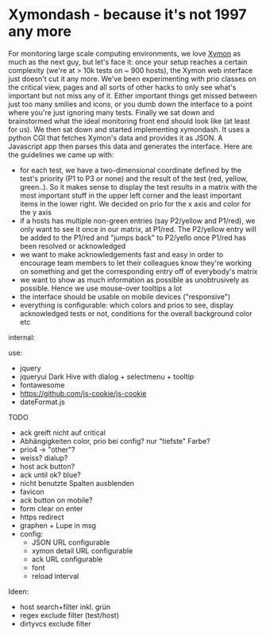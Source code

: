 Xymondash - because it's not 1997 any more
==========================================

For monitoring large scale computing environments, we love <a href="https://www.xymon.com/">Xymon</a> as much as the next guy, but let's face it: once your setup reaches a certain complexity (we're at > 10k tests on ~ 900 hosts), the Xymon web interface just doesn't cut it any more. We've been experimenting with prio classes on the critical view, pages and all sorts of other hacks to only see what's important but not miss any of it. Either important things get missed between just too many smilies and icons, or you dumb down the interface to a point where you're just ignoring many tests. Finally we sat down and brainstormed what the ideal monitoring front end should look like (at least for us). We then sat down and started implementing xymondash. It uses a python CGI that fetches Xymon's data and provides it as JSON. A Javascript app then parses this data and generates the interface. Here are the guidelines we came up with:

  * for each test, we have a two-dimensional coordinate defined by the test's priority (P1 to P3 or none) and the result of the test (red, yellow, green..). So it makes sense to display the test results in a matrix with the most important stuff in the upper left corner and the least important items in the lower right. We decided on prio for the x axis and color for the y axis
  * if a hosts has multiple non-green entries (say P2/yellow and P1/red), we only want to see it once in our matrix, at P1/red. The P2/yellow entry will be added to the P1/red and "jumps back" to P2/yello once P1/red has been resolved or acknowledged
  * we want to make acknowledgements fast and easy in order to encourage team members to let their colleagues know they're working on something and get the corresponding entry off of everybody's matrix
  * we want to show as much information as possible as unobtrusively as possible. Hence we use mouse-over tooltips a lot
  * the interface should be usable on mobile devices ("responsive")
  * everything is configurable: which colors and prios to see, display acknowledged tests or not, conditions for the overall background color etc



internal:

use:
  * jquery
  * jqueryui Dark Hive with dialog + selectmenu + tooltip
  * fontawesome
  * https://github.com/js-cookie/js-cookie
  * dateFormat.js

TODO
  * ack greift nicht auf critical
  * Abhängigkeiten color, prio bei config? nur "tiefste" Farbe?
  * prio4 -> "other"?
  * weiss? dialup?
  * host ack button?
  * ack until ok? blue?
  * nicht benutzte Spalten ausblenden
  * favicon
  * ack button on mobile?
  * form clear on enter
  * https redirect
  * graphen + Lupe in msg
  * config:
    * JSON URL configurable
    * xymon detail URL configurable
    * ack URL configurable
    * font
    * reload interval

Ideen:
  * host search+filter inkl. grün
  * regex exclude filter (test/host)
  * dirtyvcs exclude filter
